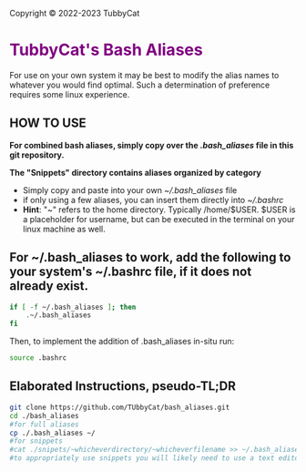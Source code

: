 Copyright © 2022-2023 TubbyCat  

# <span style="color:purple">TubbyCat's Bash Aliases</span>
For use on your own system it may be best to modify the alias names to whatever you would find optimal. Such a determination of preference requires some linux experience. 

## HOW TO USE ##
**For combined bash aliases, simply copy over the _.bash_aliases_ file in this git repository.**

**The "Snippets" directory contains aliases organized by category**
  - Simply copy and paste into your own _~/.bash_aliases_ file
  - if only using a few aliases, you can insert them directly into _~/.bashrc_
  - **Hint**: "~" refers to the home directory. Typically /home/$USER.  $USER is a placeholder for username, but can be executed in the terminal on your linux machine as well. 


## For ~/.bash_aliases to work, add the following to your system's ~/.bashrc file, if it does not already exist. ##

```bash
if [ -f ~/.bash_aliases ]; then
    .~/.bash_aliases
fi
```
Then, to implement the addition of .bash_aliases in-situ run:
```bash
source .bashrc
```
## Elaborated Instructions, pseudo-TL;DR ##
```bash
git clone https://github.com/TUbbyCat/bash_aliases.git
cd ./bash_aliases
#for full aliases
cp ./.bash_aliases ~/
#for snippets 
#cat ./snipets/~whicheverdirectory/~whicheverfilename >> ~/.bash_aliases
#to appropriately use snippets you will likely need to use a text editor
```
